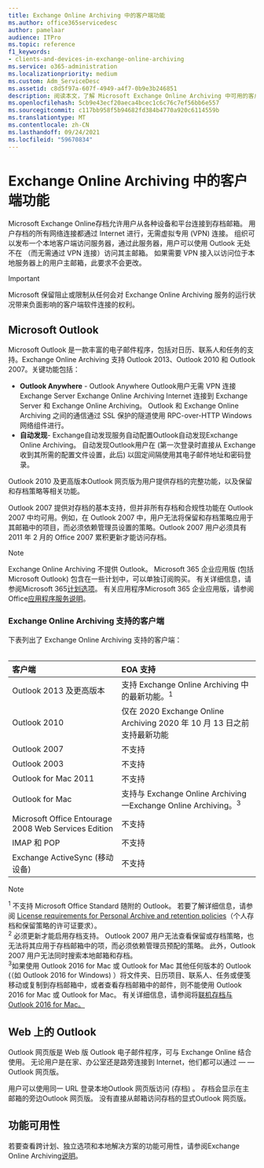 ```yaml
---
title: Exchange Online Archiving 中的客户端功能
ms.author: office365servicedesc
author: pamelaar
audience: ITPro
ms.topic: reference
f1_keywords:
- clients-and-devices-in-exchange-online-archiving
ms.service: o365-administration
ms.localizationpriority: medium
ms.custom: Adm_ServiceDesc
ms.assetid: c8d5f97a-607f-4949-a4f7-0b9e3b246851
description: 阅读本文，了解 Microsoft Exchange Online Archiving 中可用的客户端功能。
ms.openlocfilehash: 5cb9e43ecf20aeca4bcec1c6c76c7ef56bb6e557
ms.sourcegitcommit: c117bb958f5b94682fd384b4770a920c6114559b
ms.translationtype: MT
ms.contentlocale: zh-CN
ms.lasthandoff: 09/24/2021
ms.locfileid: "59670834"
---
```

# <a name="client-features-in-exchange-online-archiving"></a>Exchange Online Archiving 中的客户端功能

Microsoft Exchange Online存档允许用户从各种设备和平台连接到存档邮箱。 用户存档的所有网络连接都通过 Internet 进行，无需虚拟专用 (VPN) 连接。 组织可以发布一个本地客户端访问服务器，通过此服务器，用户可以使用 Outlook 无处不在 （而无需通过 VPN 连接）访问其主邮箱。 如果需要 VPN 接入以访问位于本地服务器上的用户主邮箱，此要求不会更改。
  
> [!IMPORTANT]
> Microsoft 保留阻止或限制从任何会对 Exchange Online Archiving 服务的运行状况带来负面影响的客户端软件连接的权利。
  
## <a name="microsoft-outlook"></a>Microsoft Outlook

Microsoft Outlook 是一款丰富的电子邮件程序，包括对日历、联系人和任务的支持。Exchange Online Archiving 支持 Outlook 2013、Outlook 2010 和 Outlook 2007。关键功能包括：
  
- **Outlook Anywhere** - Outlook Anywhere Outlook用户无需 VPN 连接Exchange Server Exchange Online Archiving Internet 连接到 Exchange Server 和 Exchange Online Archiving。 Outlook 和 Exchange Online Archiving 之间的通信通过 SSL 保护的隧道使用 RPC-over-HTTP Windows 网络组件进行。    
- **自动发现**- Exchange自动发现服务自动配置Outlook自动发现Exchange Online Archiving。 自动发现Outlook用户在 (第一次登录时直接从 Exchange 收到其所需的配置文件设置，此后) 以固定间隔使用其电子邮件地址和密码登录。 

Outlook 2010 及更高版本Outlook 网页版为用户提供存档的完整功能，以及保留和存档策略等相关功能。
  
Outlook 2007 提供对存档的基本支持，但并非所有存档和合规性功能在 Outlook 2007 中均可用。例如，在 Outlook 2007 中，用户无法将保留和存档策略应用于其邮箱中的项目，而必须依赖管理员设置的策略。Outlook 2007 用户必须具有 2011 年 2 月的 Office 2007 累积更新才能访问存档。
  
> [!NOTE]
> Exchange Online Archiving 不提供 Outlook。 Microsoft 365 企业应用版 (包括 Microsoft Outlook) 包含在一些计划中，可以单独订阅购买。 有关详细信息，请参阅Microsoft 365[计划选项](../office-365-platform-service-description/office-365-plan-options.md)。 有关应用程序Microsoft 365 企业应用版，请参阅 Office[应用程序服务说明](../office-applications-service-description/office-applications-service-description.md)。 
  
### <a name="clients-supported-by-exchange-online-archiving"></a>Exchange Online Archiving 支持的客户端

下表列出了 Exchange Online Archiving 支持的客户端：<br><br>
  
| 客户端 | EOA 支持 |
|:-----|:-----|
|Outlook 2013 及更高版本  <br/> |支持 Exchange Online Archiving 中的最新功能。<sup>1</sup> <br/> |
|Outlook 2010  <br/> |仅在 2020 Exchange Online Archiving 2020 年 10 月 13 日之前支持最新功能|
|Outlook 2007  <br/> |不支持 |
|Outlook 2003  <br/> |不支持  <br/> |
|Outlook for Mac 2011  <br/> |不支持  <br/> |
|Outlook for Mac  <br/> |支持与 Exchange Online Archiving 一Exchange Online Archiving。<sup>3</sup> <br/> |
|Microsoft Office Entourage 2008 Web Services Edition  <br/> |不支持  <br/> |
|IMAP 和 POP  <br/> |不支持  <br/> |
|Exchange ActiveSync (移动设备)   <br/> |不支持  <br/> |
   
> [!NOTE]
> <sup>1</sup> 不支持 Microsoft Office Standard 随附的 Outlook。 若要了解详细信息，请参阅 [License requirements for Personal Archive and retention policies](https://support.office.com/article/Outlook-license-requirements-for-Exchange-features-46B6B7C5-C3CA-43E5-8424-1E2807917C99)（个人存档和保留策略的许可证要求）。 <br/> 
<sup>2</sup> 必须更新才能启用存档支持。 Outlook 2007 用户无法查看保留或存档策略，也无法将其应用于存档邮箱中的项，而必须依赖管理员预配的策略。 此外，Outlook 2007 用户无法同时搜索本地邮箱和存档。 <br/> 
<sup>3</sup>如果使用 Outlook 2016 for Mac 或 Outlook for Mac 其他任何版本的 Outlook (（如 Outlook 2016 for Windows) ）将文件夹、日历项目、联系人、任务或便笺移动或复制到存档邮箱中，或者查看存档邮箱中的邮件，则不能使用 Outlook 2016 for Mac 或 Outlook for Mac。 有关详细信息，请参阅将[联机存档与 Outlook 2016 for Mac。](https://support.office.com/article/Use-your-online-archive-with-Outlook-2016-for-Mac-45b8439c-2982-4b6b-9097-eed71dbfe238) 

## <a name="outlook-on-the-web"></a>Web 上的 Outlook

Outlook 网页版是 Web 版 Outlook 电子邮件程序，可与 Exchange Online 结合使用。 无论用户是在家、办公室还是路旁连接到 Internet，他们都可以通过 &mdash; &mdash; Outlook 网页版。
  
用户可以使用同一 URL 登录本地Outlook 网页版访问 (存档) 。 存档会显示在主邮箱的旁边Outlook 网页版。 没有直接从邮箱访问存档的显式Outlook 网页版。
  
## <a name="feature-availability"></a>功能可用性

若要查看跨计划、独立选项和本地解决方案的功能可用性，请参阅Exchange Online Archiving[说明](exchange-online-archiving-service-description.md)。